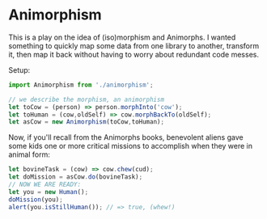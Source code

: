 # Animorphism
This is a play on the idea of (iso)morphism and Animorphs.  I wanted something 
to quickly map some data from one library to another, transform it, then map it
back without having to worry about redundant code messes.

Setup:
```javascript
import Animorphism from './animorphism';

// we describe the morphism, an animorphism
let toCow = (person) => person.morphInto('cow');
let toHuman = (cow,oldSelf) => cow.morphBackTo(oldSelf);
let asCow = new Animorphism(toCow,toHuman);
```
Now, if you'll recall from the Animorphs books, benevolent aliens gave some kids
one or more critical missions to accomplish when they were in animal form:
```javascript
let bovineTask = (cow) => cow.chew(cud);
let doMission = asCow.do(bovineTask);
// NOW WE ARE READY:
let you = new Human();
doMission(you);
alert(you.isStillHuman()); // => true, (whew!)
```
